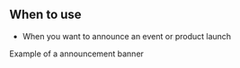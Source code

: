## When to use

  - When you want to announce an event or product launch

<div id="overview-image-description" class="visually-hidden">
  Example of a announcement banner
</div>


